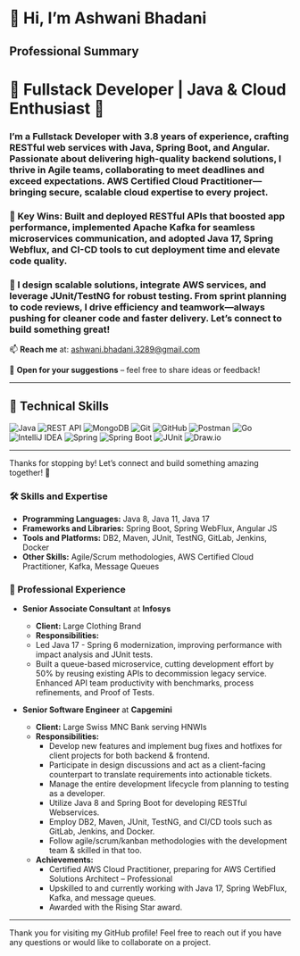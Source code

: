 # 👋 Hi, I’m Ashwani Bhadani

## Professional Summary

# 🔹 Fullstack Developer | Java & Cloud Enthusiast 🔹
### I’m a Fullstack Developer with 3.8 years of experience, crafting RESTful web services with Java, Spring Boot, and Angular. Passionate about delivering high-quality backend solutions, I thrive in Agile teams, collaborating to meet deadlines and exceed expectations. AWS Certified Cloud Practitioner—bringing secure, scalable cloud expertise to every project. 
### 🚀 Key Wins: Built and deployed RESTful APIs that boosted app performance, implemented Apache Kafka for seamless microservices communication, and adopted Java 17, Spring Webflux, and CI-CD tools to cut deployment time and elevate code quality. 
### 🌟 I design scalable solutions, integrate AWS services, and leverage JUnit/TestNG for robust testing. From sprint planning to code reviews, I drive efficiency and teamwork—always pushing for cleaner code and faster delivery. Let’s connect to build something great!

📫 **Reach me** at: [ashwani.bhadani.3289@gmail.com](mailto:ashwani.bhadani.3289@gmail.com)

💬 **Open for your suggestions** – feel free to share ideas or feedback!

---

## 🥇 Technical Skills

![Java](https://img.shields.io/badge/Java-ED8B00?style=for-the-badge&logo=java&logoColor=white)
![REST API](https://img.shields.io/badge/REST_API-000000?style=for-the-badge&logo=rest&logoColor=white)
![MongoDB](https://img.shields.io/badge/MongoDB-47A248?style=for-the-badge&logo=mongodb&logoColor=white)
![Git](https://img.shields.io/badge/Git-F05032?style=for-the-badge&logo=git&logoColor=white)
![GitHub](https://img.shields.io/badge/GitHub-181717?style=for-the-badge&logo=github&logoColor=white)
![Postman](https://img.shields.io/badge/Postman-FF6C37?style=for-the-badge&logo=postman&logoColor=white)
![Go](https://img.shields.io/badge/Go-00ADD8?style=for-the-badge&logo=go&logoColor=white)
![IntelliJ IDEA](https://img.shields.io/badge/IntelliJ_IDEA-000000?style=for-the-badge&logo=intellij-idea&logoColor=white)
![Spring](https://img.shields.io/badge/Spring-6DB33F?style=for-the-badge&logo=spring&logoColor=white)
![Spring Boot](https://img.shields.io/badge/Spring_Boot-6DB33F?style=for-the-badge&logo=spring-boot&logoColor=white)
![JUnit](https://img.shields.io/badge/JUnit-25A162?style=for-the-badge&logo=junit5&logoColor=white)
![Draw.io](https://img.shields.io/badge/Draw.io-F08705?style=for-the-badge&logo=diagrams.net&logoColor=white)

---

Thanks for stopping by! Let’s connect and build something amazing together! 🚀

### 🛠 Skills and Expertise

- **Programming Languages:** Java 8, Java 11, Java 17
- **Frameworks and Libraries:** Spring Boot, Spring WebFlux, Angular JS
- **Tools and Platforms:** DB2, Maven, JUnit, TestNG, GitLab, Jenkins, Docker
- **Other Skills:** Agile/Scrum methodologies, AWS Certified Cloud Practitioner, Kafka, Message Queues

### 💼 Professional Experience
- **Senior Associate Consultant** at **Infosys**
  - **Client:** Large Clothing Brand
  - **Responsibilities:**
  - Led Java 17 - Spring 6 modernization, improving performance with impact analysis and JUnit tests.
  - Built a queue-based microservice, cutting development effort by 50% by reusing existing APIs to decommission
    legacy service. Enhanced API team productivity with benchmarks, process refinements, and Proof of Tests.

- **Senior Software Engineer** at **Capgemini**
  - **Client:** Large Swiss MNC Bank serving HNWIs
  - **Responsibilities:**
    - Develop new features and implement bug fixes and hotfixes for client projects for both backend & frontend.
    - Participate in design discussions and act as a client-facing counterpart to translate requirements into actionable tickets.
    - Manage the entire development lifecycle from planning to testing as a developer.
    - Utilize Java 8 and Spring Boot for developing RESTful Webservices.
    - Employ DB2, Maven, JUnit, TestNG, and CI/CD tools such as GitLab, Jenkins, and Docker.
    - Follow agile/scrum/kanban methodologies with the development team & skilled in that too.
  - **Achievements:**
    - Certified AWS Cloud Practitioner, preparing for AWS Certified Solutions Architect – Professional
    - Upskilled to and currently working with Java 17, Spring WebFlux, Kafka, and message queues.
    - Awarded with the Rising Star award.
---
Thank you for visiting my GitHub profile! Feel free to reach out if you have any questions or would like to collaborate on a project.
```
